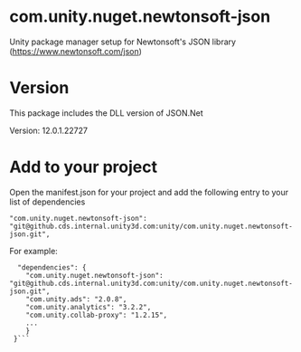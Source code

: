 # com.unity.nuget.newtonsoft-json
Unity package manager setup for Newtonsoft's JSON library (https://www.newtonsoft.com/json)

# Version

This package includes the DLL version of JSON.Net

Version: 12.0.1.22727

# Add to your project

Open the manifest.json for your project and add the following entry to your list of dependencies

```"com.unity.nuget.newtonsoft-json": "git@github.cds.internal.unity3d.com:unity/com.unity.nuget.newtonsoft-json.git",```

For example:

```{
  "dependencies": {
    "com.unity.nuget.newtonsoft-json": "git@github.cds.internal.unity3d.com:unity/com.unity.nuget.newtonsoft-json.git",
    "com.unity.ads": "2.0.8",
    "com.unity.analytics": "3.2.2",
    "com.unity.collab-proxy": "1.2.15",
    ...
    }
 }```
